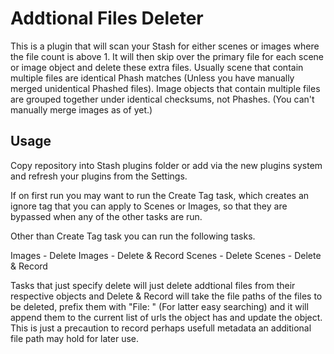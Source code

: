 # Addtional Files Deleter

This is a plugin that will scan your Stash for either scenes or images where the file count is above 1. It will then skip over the primary file for each scene or image object and delete these extra files. Usually scene that contain multiple files are identical Phash matches (Unless you have manually merged unidentical Phashed files). Image objects that contain multiple files are grouped together under identical checksums, not Phashes. (You can't manually merge images as of yet.)

## Usage

Copy repository into Stash plugins folder or add via the new plugins system and refresh your plugins from the Settings.

If on first run you may want to run the Create Tag task, which creates an ignore tag that you can apply to Scenes or Images, so that they are bypassed when any of the other tasks are run.

Other than Create Tag task you can run the following tasks.

Images - Delete
Images - Delete & Record
Scenes - Delete
Scenes - Delete & Record

Tasks that just specify delete will just delete addtional files from their respective objects and Delete & Record will take the file paths of the files to be deleted, prefix them with "File: " (For latter easy searching) and it will append them to the current list of urls the object has and update the object. This is just a precaution to record perhaps usefull metadata an additional file path may hold for later use.
